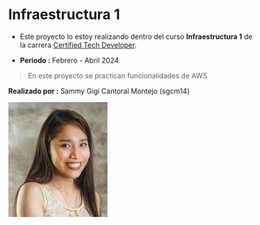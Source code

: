 Infraestructura 1
=========
- Este proyecto lo estoy realizando dentro del curso **Infraestructura 1** de la carrera [Certified Tech Developer](https://www.digitalhouse.com/ar/productos/programacion/certified-tech-developer "Certified Tech Developer").

- **Periodo :**  Febrero - Abril 2024

> En este proyecto se practican funcionalidades de AWS

**Realizado por :** Sammy Gigi Cantoral Montejo (sgcm14)

<img src ="https://raw.githubusercontent.com/sgcm14/sgcm14/main/sammy.jpg" width="200">